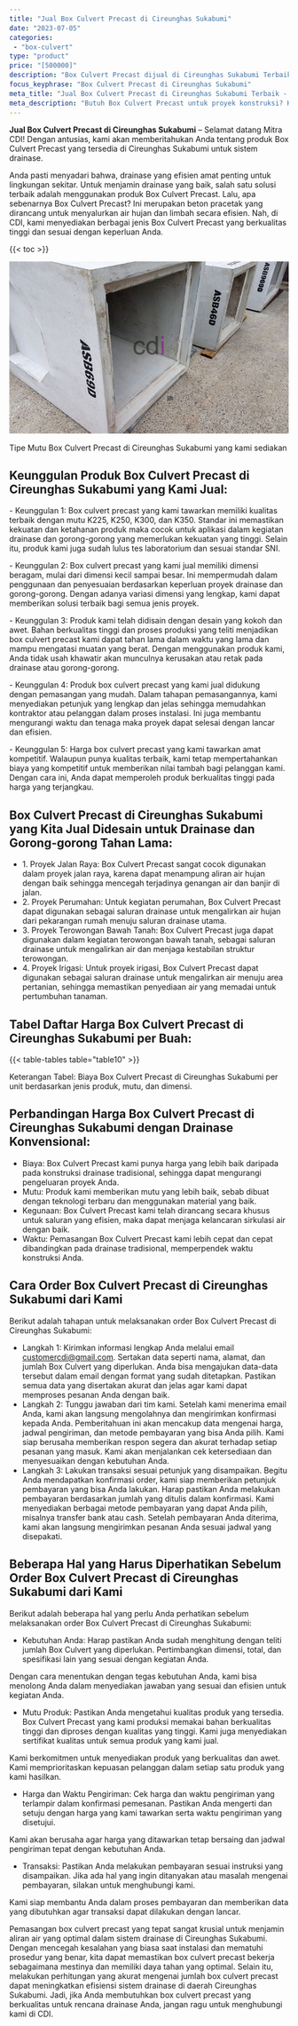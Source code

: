 ```yaml
---
title: "Jual Box Culvert Precast di Cireunghas Sukabumi"
date: "2023-07-05"
categories:
 - "box-culvert"
type: "product"
price: "[500000]"
description: "Box Culvert Precast dijual di Cireunghas Sukabumi Terbaik. Box Culvert Precast profesional untuk kebutuhan konstruksi dengan performa superior. Konsultasikan kebutuhan Anda sekarang."
focus_keyphrase: "Box Culvert Precast di Cireunghas Sukabumi"
meta_title: "Jual Box Culvert Precast di Cireunghas Sukabumi Terbaik - CDI"
meta_description: "Butuh Box Culvert Precast untuk proyek konstruksi? Kami adalah solusi tepat dengan kualitas premium. Segera hubungi kami."
---
```


**Jual Box Culvert Precast di Cireunghas Sukabumi** – Selamat datang Mitra CDI! Dengan antusias, kami akan memberitahukan Anda tentang produk Box Culvert Precast yang tersedia di Cireunghas Sukabumi untuk sistem drainase.

Anda pasti menyadari bahwa, drainase yang efisien amat penting untuk lingkungan sekitar. Untuk menjamin drainase yang baik, salah satu solusi terbaik adalah menggunakan produk Box Culvert Precast. Lalu, apa sebenarnya Box Culvert Precast? Ini merupakan beton pracetak yang dirancang untuk menyalurkan air hujan dan limbah secara efisien. Nah, di CDI, kami menyediakan berbagai jenis Box Culvert Precast yang berkualitas tinggi dan sesuai dengan keperluan Anda.

{{< toc >}}

![Jual Box Culvert Precast di Cireunghas Sukabumi](/images/box-culvert/box-culvert-24.jpg)

Tipe Mutu Box Culvert Precast di Cireunghas Sukabumi yang kami sediakan 

## Keunggulan Produk Box Culvert Precast di Cireunghas Sukabumi yang Kami Jual:

\- Keunggulan 1: Box culvert precast yang kami tawarkan memiliki kualitas terbaik dengan mutu K225, K250, K300, dan K350. Standar ini memastikan kekuatan dan ketahanan produk maka cocok untuk aplikasi dalam kegiatan drainase dan gorong-gorong yang memerlukan kekuatan yang tinggi. Selain itu, produk kami juga sudah lulus tes laboratorium dan sesuai standar SNI.

\- Keunggulan 2: Box culvert precast yang kami jual memiliki dimensi beragam, mulai dari dimensi kecil sampai besar. Ini mempermudah dalam penggunaan dan penyesuaian berdasarkan keperluan proyek drainase dan gorong-gorong. Dengan adanya variasi dimensi yang lengkap, kami dapat memberikan solusi terbaik bagi semua jenis proyek.

\- Keunggulan 3: Produk kami telah didisain dengan desain yang kokoh dan awet. Bahan berkualitas tinggi dan proses produksi yang teliti menjadikan box culvert precast kami dapat tahan lama dalam waktu yang lama dan mampu mengatasi muatan yang berat. Dengan menggunakan produk kami, Anda tidak usah khawatir akan munculnya kerusakan atau retak pada drainase atau gorong-gorong.

\- Keunggulan 4: Produk box culvert precast yang kami jual didukung dengan pemasangan yang mudah. Dalam tahapan pemasangannya, kami menyediakan petunjuk yang lengkap dan jelas sehingga memudahkan kontraktor atau pelanggan dalam proses instalasi. Ini juga membantu mengurangi waktu dan tenaga maka proyek dapat selesai dengan lancar dan efisien.

\- Keunggulan 5: Harga box culvert precast yang kami tawarkan amat kompetitif. Walaupun punya kualitas terbaik, kami tetap mempertahankan biaya yang kompetitif untuk memberikan nilai tambah bagi pelanggan kami. Dengan cara ini, Anda dapat memperoleh produk berkualitas tinggi pada harga yang terjangkau.

## Box Culvert Precast di Cireunghas Sukabumi yang Kita Jual Didesain untuk Drainase dan Gorong-gorong Tahan Lama:

*   1\. Proyek Jalan Raya: Box Culvert Precast sangat cocok digunakan dalam proyek jalan raya, karena dapat menampung aliran air hujan dengan baik sehingga mencegah terjadinya genangan air dan banjir di jalan.
*   2\. Proyek Perumahan: Untuk kegiatan perumahan, Box Culvert Precast dapat digunakan sebagai saluran drainase untuk mengalirkan air hujan dari pekarangan rumah menuju saluran drainase utama.
*   3\. Proyek Terowongan Bawah Tanah: Box Culvert Precast juga dapat digunakan dalam kegiatan terowongan bawah tanah, sebagai saluran drainase untuk mengalirkan air dan menjaga kestabilan struktur terowongan.
*   4\. Proyek Irigasi: Untuk proyek irigasi, Box Culvert Precast dapat digunakan sebagai saluran drainase untuk mengalirkan air menuju area pertanian, sehingga memastikan penyediaan air yang memadai untuk pertumbuhan tanaman.

## Tabel Daftar Harga Box Culvert Precast di Cireunghas Sukabumi per Buah:

{{< table-tables table="table10" >}}

Keterangan Tabel: Biaya Box Culvert Precast di Cireunghas Sukabumi per unit berdasarkan jenis produk, mutu, dan dimensi.

## Perbandingan Harga Box Culvert Precast di Cireunghas Sukabumi dengan Drainase Konvensional:

*   Biaya: Box Culvert Precast kami punya harga yang lebih baik daripada pada konstruksi drainase tradisional, sehingga dapat mengurangi pengeluaran proyek Anda.
*   Mutu: Produk kami memberikan mutu yang lebih baik, sebab dibuat dengan teknologi terbaru dan menggunakan material yang baik.
*   Kegunaan: Box Culvert Precast kami telah dirancang secara khusus untuk saluran yang efisien, maka dapat menjaga kelancaran sirkulasi air dengan baik.
*   Waktu: Pemasangan Box Culvert Precast kami lebih cepat dan cepat dibandingkan pada drainase tradisional, memperpendek waktu konstruksi Anda.

## Cara Order Box Culvert Precast di Cireunghas Sukabumi dari Kami

Berikut adalah tahapan untuk melaksanakan order Box Culvert Precast di Cireunghas Sukabumi:

*   Langkah 1: Kirimkan informasi lengkap Anda melalui email customercdi@gmail.com. Sertakan data seperti nama, alamat, dan jumlah Box Culvert yang diperlukan.
Anda bisa mengajukan data-data tersebut dalam email dengan format yang sudah ditetapkan. Pastikan semua data yang disertakan akurat dan jelas agar kami dapat memproses pesanan Anda dengan baik.
*   Langkah 2: Tunggu jawaban dari tim kami. Setelah kami menerima email Anda, kami akan langsung mengolahnya dan mengirimkan konfirmasi kepada Anda. Pemberitahuan ini akan mencakup data mengenai harga, jadwal pengiriman, dan metode pembayaran yang bisa Anda pilih.
Kami siap berusaha memberikan respon segera dan akurat terhadap setiap pesanan yang masuk. Kami akan menjalankan cek ketersediaan dan menyesuaikan dengan kebutuhan Anda.
*   Langkah 3: Lakukan transaksi sesuai petunjuk yang disampaikan. Begitu Anda mendapatkan konfirmasi order, kami siap memberikan petunjuk pembayaran yang bisa Anda lakukan. Harap pastikan Anda melakukan pembayaran berdasarkan jumlah yang ditulis dalam konfirmasi.
Kami menyediakan berbagai metode pembayaran yang dapat Anda pilih, misalnya transfer bank atau cash. Setelah pembayaran Anda diterima, kami akan langsung mengirimkan pesanan Anda sesuai jadwal yang disepakati.

## Beberapa Hal yang Harus Diperhatikan Sebelum Order Box Culvert Precast di Cireunghas Sukabumi dari Kami

Berikut adalah beberapa hal yang perlu Anda perhatikan sebelum melaksanakan order Box Culvert Precast di Cireunghas Sukabumi:

*   Kebutuhan Anda: Harap pastikan Anda sudah menghitung dengan teliti jumlah Box Culvert yang diperlukan. Pertimbangkan dimensi, total, dan spesifikasi lain yang sesuai dengan kegiatan Anda.

Dengan cara menentukan dengan tegas kebutuhan Anda, kami bisa menolong Anda dalam menyediakan jawaban yang sesuai dan efisien untuk kegiatan Anda.
*   Mutu Produk: Pastikan Anda mengetahui kualitas produk yang tersedia. Box Culvert Precast yang kami produksi memakai bahan berkualitas tinggi dan diproses dengan kualitas yang tinggi. Kami juga menyediakan sertifikat kualitas untuk semua produk yang kami jual.

Kami berkomitmen untuk menyediakan produk yang berkualitas dan awet. Kami memprioritaskan kepuasan pelanggan dalam setiap satu produk yang kami hasilkan.
*   Harga dan Waktu Pengiriman: Cek harga dan waktu pengiriman yang terlampir dalam konfirmasi pemesanan. Pastikan Anda mengerti dan setuju dengan harga yang kami tawarkan serta waktu pengiriman yang disetujui.

Kami akan berusaha agar harga yang ditawarkan tetap bersaing dan jadwal pengiriman tepat dengan kebutuhan Anda.
*   Transaksi: Pastikan Anda melakukan pembayaran sesuai instruksi yang disampaikan. Jika ada hal yang ingin ditanyakan atau masalah mengenai pembayaran, silakan untuk menghubungi kami.

Kami siap membantu Anda dalam proses pembayaran dan memberikan data yang dibutuhkan agar transaksi dapat dilakukan dengan lancar.

Pemasangan box culvert precast yang tepat sangat krusial untuk menjamin aliran air yang optimal dalam sistem drainase di Cireunghas Sukabumi. Dengan mencegah kesalahan yang biasa saat instalasi dan mematuhi prosedur yang benar, kita dapat memastikan box culvert precast bekerja sebagaimana mestinya dan memiliki daya tahan yang optimal. Selain itu, melakukan perhitungan yang akurat mengenai jumlah box culvert precast dapat meningkatkan efisiensi sistem drainase di daerah Cireunghas Sukabumi. Jadi, jika Anda membutuhkan box culvert precast yang berkualitas untuk rencana drainase Anda, jangan ragu untuk menghubungi kami di CDI.